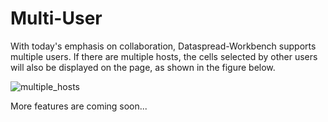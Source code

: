 # Multi-User

With today's emphasis on collaboration, Dataspread-Workbench supports multiple users. If there are multiple hosts, the cells selected by other users will also be displayed on the page, as shown in the figure below.

![multiple_hosts](user-guide/.gitbook/assets/multiple_hosts.png)

More features are coming soon...

